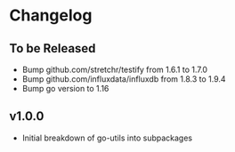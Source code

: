# Changelog

## To be Released

* Bump github.com/stretchr/testify from 1.6.1 to 1.7.0
* Bump github.com/influxdata/influxdb from 1.8.3 to 1.9.4
* Bump go version to 1.16

## v1.0.0

* Initial breakdown of go-utils into subpackages
